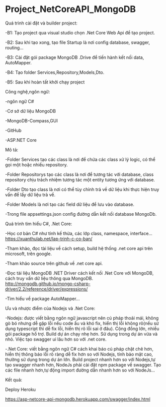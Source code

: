 # Project_NetCoreAPI_MongoDB

Quá trình cài đặt và builder project:

-B1: Tạo project qua visual studio chọn .Net Core Web Api để tạo project.

-B2: Sau khi tạo xong, tạo file Startup là nơi config database, swagger, routing...

-B3: Cài đặt gói package MongoDB .Drive để tiến hành kết nối data, AutoMapper.

-B4: Tạo folder Services,Repository,Models,Dto.

-B5: Sau khi hoàn tất khởi chạy project

Công nghệ,ngôn ngữ:

-ngôn ngữ C#

-Cơ sở dữ liệu MongoDB

-MongoDB-Compass,GUI

-GitHub

-ASP.NET Core

Mô tả:

-Folder Services tạo các class là nơi để chứa các class xử lý logic, có thể gọi một hoặc nhiều repository.

-Folder Repositorys tạo các class là nơi để tương tác với database, class repository chịu trách nhiệm tương tác một entity tương ứng với database.

-Folder Dto tạo class là nơi có thể tùy chỉnh trả về dữ liệu khi thực hiện truy vấn để lấy dữ liệu trả về.

-Folder Models là nơi tạo các field dữ liệu để lưu vào database.

-Trong file appsettings.json config đường dẫn kết nối database MongoDb.

Quá trình tìm hiểu C#, .Net Core:

-Học cơ bản C# như tính kế thừa, các lớp class, namespace, interface...
https://xuanthulab.net/lap-trinh-c-co-ban/

-Tham khảo, đọc tài liệu về cách setup, build hệ thống .net core api trên microsoft, trên google.

-Tham khảo source trên github về .net core api.

-Đọc tài liệu MongoDB .NET Driver cách kết nối .Net Core với MongoDB, cách truy vấn dữ liệu thông qua MongoDB.
http://mongodb.github.io/mongo-csharp-driver/2.2/reference/driver/expressions/

-Tìm hiểu về package AutoMapper...

Ưu và nhược điểm của Nodejs và .Net Core:

-Nodejs: được viết bằng ngôn ngữ javascript nên cú pháp thoải mái, không gò bó nhưng dễ gặp lỗi nếu code ẩu và khó fix, hiển thị lỗi không rõ(nếu sử dụng typescript thì dễ fix lỗi, hiển thị rõ lỗi sai ở đâu). Cộng đồng lớn, nhiều gói package hổ trợ. Build dự án chạy nhẹ hơn. Sử dụng trong dự án vừa và nhỏ. Việc tạo swagger ui lâu hơn so với .net core.

-.Net Core: viết bằng ngôn ngữ C# cách khai báo cú pháp chặt chẽ hơn, hiển thị thông báo lỗi rõ ràng dễ fix hơn so với Nodejs, tính bảo mật cao, thường sử dụng trong dự án lớn. Build project nhanh hơn so với Nodejs,tự tạo swagger nhanh hơn, NodeJs phải cài đặt npm package về swagger. Tạo các file nhanh hơn,tự động import đường dẫn nhanh hơn so với NodeJs...

Kết quả:

Deploy Heroku

https://asp-netcore-api-mongodb.herokuapp.com/swagger/index.html
